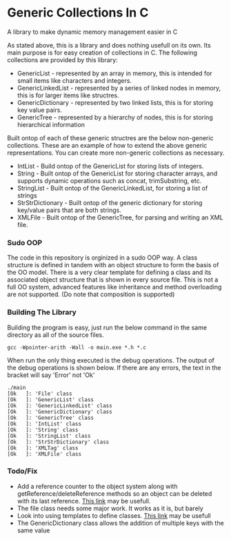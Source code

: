 # Generic Collections In C
A library to make dynamic memory management easier in C

As stated above, this is a library and does nothing usefull on its own. Its main purpose is for easy creation of collections in C. The following collections are provided by this library:
* GenericList - represented by an array in memory, this is intended for small items like characters and integers.
* GenericLinkedList - represented by a series of linked nodes in memory, this is for larger items like structres.
* GenericDictionary - represented by two linked lists, this is for storing key value pairs.
* GenericTree - represented by a hierarchy of nodes, this is for storing hierarchical information

Built ontop of each of these generic structres are the below non-generic collections. These are an example of how to extend the above generic representations. You can create more non-generic collections as necessary.
* IntList - Build ontop of the GenericList for storing lists of integers.
* String - Built ontop of the GenericList for storing character arrays, and supports dynamic operations such as concat, trimSubstring, etc.
* StringList - Built ontop of the GenericLinkedList, for storing a list of strings
* StrStrDictionary - Built ontop of the generic dictionary for storing key/value pairs that are both strings.
* XMLFile - Built ontop of the GenericTree, for parsing and writing an XML file.

### Sudo OOP
The code in this repository is orginized in a sudo OOP way. A class structure is defined in tandem with an object structure to form the basis of the OO model. There is a very clear template for defining a class and its associated object structure that is shown in every source file.
This is not a full OO system, advanced features like inheritance and method overloading are not supported. (Do note that composition is supported)

### Building The Library
Building the program is easy, just run the below command in the same directory as all of the source files.

```shell
gcc -Wpointer-arith -Wall -o main.exe *.h *.c
```

When run the only thing executed is the debug operations. The output of the debug operations is shown below. If there are any errors, the text in the bracket will say 'Error' not 'Ok'

```
./main
[Ok   ]: 'File' class
[Ok   ]: 'GenericList' class
[Ok   ]: 'GenericLinkedList' class
[Ok   ]: 'GenericDictionary' class
[Ok   ]: 'GenericTree' class
[Ok   ]: 'IntList' class
[Ok   ]: 'String' class
[Ok   ]: 'StringList' class
[Ok   ]: 'StrStrDictionary' class
[Ok   ]: 'XMLTag' class
[Ok   ]: 'XMLFile' class
```
### Todo/Fix
* Add a reference counter to the object system along with getReference/deleteReference methods so an object can be deleted with its last reference. [This link](http://calmarius.net/?lang=en&page=programming%2Fresource_management_exceptions_and_templates_in_c) may be usefull.
* The file class needs some major work. It works as it is, but barely
* Look into using templates to define classes. [This link](https://stackoverflow.com/questions/10950828/simulation-of-templates-in-c-for-a-queue-data-type) may be usefull
* The GenericDictionary class allows the addition of multiple keys with the same value
